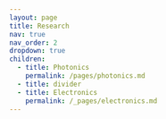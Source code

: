 ```yaml
---
layout: page
title: Research
nav: true
nav_order: 2
dropdown: true
children:
  - title: Photonics
    permalink: /pages/photonics.md
  - title: divider
  - title: Electronics
    permalink: /_pages/electronics.md
---
```


